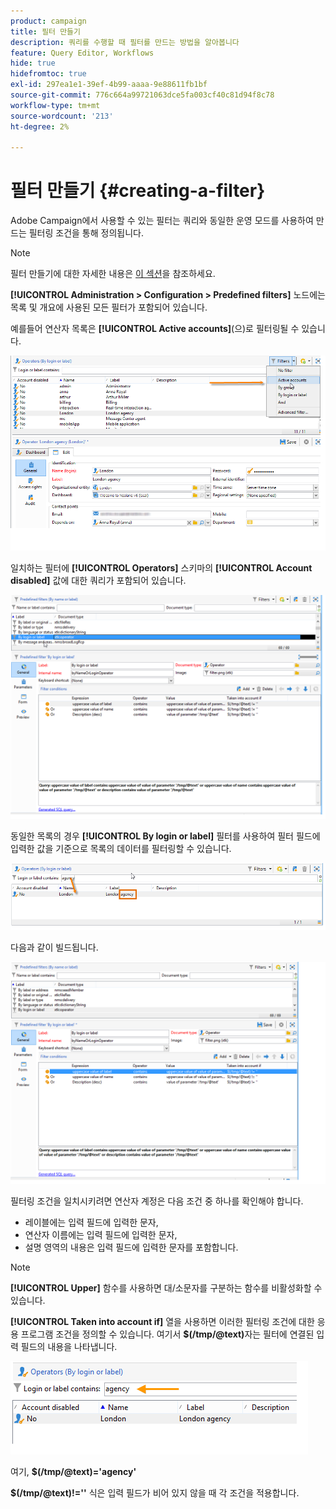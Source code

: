 ```yaml
---
product: campaign
title: 필터 만들기
description: 쿼리를 수행할 때 필터를 만드는 방법을 알아봅니다
feature: Query Editor, Workflows
hide: true
hidefromtoc: true
exl-id: 297ea1e1-39ef-4b99-aaaa-9e88611fb1bf
source-git-commit: 776c664a99721063dce5fa003cf40c81d94f8c78
workflow-type: tm+mt
source-wordcount: '213'
ht-degree: 2%

---
```


# 필터 만들기 {#creating-a-filter}



Adobe Campaign에서 사용할 수 있는 필터는 쿼리와 동일한 운영 모드를 사용하여 만드는 필터링 조건을 통해 정의됩니다.

>[!NOTE]
>
>필터 만들기에 대한 자세한 내용은 [이 섹션](../../platform/using/filtering-options.md)을 참조하세요.

**[!UICONTROL Administration > Configuration > Predefined filters]** 노드에는 목록 및 개요에 사용된 모든 필터가 포함되어 있습니다.

예를들어 연산자 목록은 **[!UICONTROL Active accounts]**(으)로 필터링될 수 있습니다.

![](assets/query_editor_filter_sample_1.png)

일치하는 필터에 **[!UICONTROL Operators]** 스키마의 **[!UICONTROL Account disabled]** 값에 대한 쿼리가 포함되어 있습니다.

![](assets/query_editor_filter_sample_2.png)

동일한 목록의 경우 **[!UICONTROL By login or label]** 필터를 사용하여 필터 필드에 입력한 값을 기준으로 목록의 데이터를 필터링할 수 있습니다.

![](assets/query_editor_filter_sample_3.png)

다음과 같이 빌드됩니다.

![](assets/query_editor_filter_sample_4.png)

필터링 조건을 일치시키려면 연산자 계정은 다음 조건 중 하나를 확인해야 합니다.

* 레이블에는 입력 필드에 입력한 문자,
* 연산자 이름에는 입력 필드에 입력한 문자,
* 설명 영역의 내용은 입력 필드에 입력한 문자를 포함합니다.

>[!NOTE]
>
>**[!UICONTROL Upper]** 함수를 사용하면 대/소문자를 구분하는 함수를 비활성화할 수 있습니다.

**[!UICONTROL Taken into account if]** 열을 사용하면 이러한 필터링 조건에 대한 응용 프로그램 조건을 정의할 수 있습니다. 여기서 **$(/tmp/@text)**&#x200B;자는 필터에 연결된 입력 필드의 내용을 나타냅니다.

![](assets/query_editor_filter_sample_5.png)

여기, **$(/tmp/@text)=&#39;agency&#39;**

**$(/tmp/@text)!=&#39;&#39;** 식은 입력 필드가 비어 있지 않을 때 각 조건을 적용합니다.
